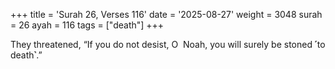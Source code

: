 +++
title = 'Surah 26, Verses 116'
date = '2025-08-27'
weight = 3048
surah = 26
ayah = 116
tags = ["death"]
+++

They threatened, “If you do not desist, O  Noah, you will surely be stoned ˹to death˺.”